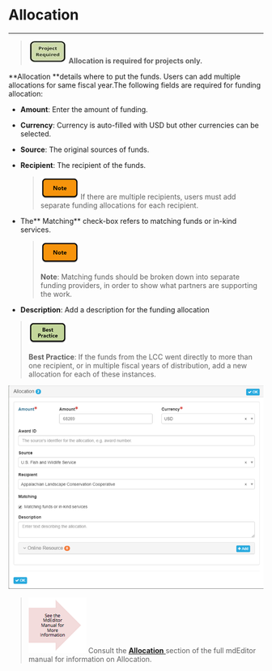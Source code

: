 # Allocation

---

> ![](/assets/project_required_small.png) **Allocation is required for projects only.**

**Allocation **details where to put the funds. Users can add multiple allocations for same fiscal year.The following fields are required for funding allocation:

* **Amount**: Enter the amount of funding.

* **Currency**: Currency is auto-filled with USD but other currencies can be selected.

* **Source**: The original sources of funds.

* **Recipient**: The recipient of the funds.

  > ![](/assets/note_small.png) If there are multiple recipients, users must add separate funding allocations for each recipient.

* The** Matching** check-box refers to matching funds or in-kind services.

  > ![](/assets/note_small.png)
  >
  > **Note**: Matching funds should be broken down into separate funding providers, in order to show what partners are supporting the work.

* **Description**: Add a description for the funding allocation

> ![](/assets/best_practice_small.png)
>
> **Best Practice**: If the funds from the LCC went directly to more than one recipient, or in multiple fiscal years of distribution, add a new allocation for each of these instances.

![](/assets/allocation_window.png)

> ![](/assets/see_full_manual_for.png) Consult the [**Allocation** ](https://adiwg.gitbooks.io/mdeditor/content/record/edit/record-funding/allocation.html)section of the full mdEditor manual for information on Allocation.



